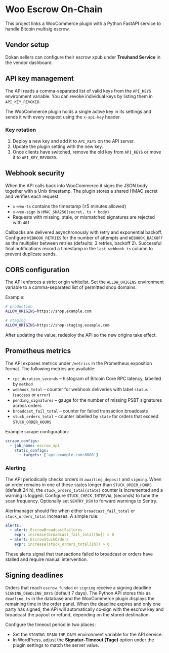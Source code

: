 # Woo Escrow On-Chain

This project links a WooCommerce plugin with a Python FastAPI service to handle Bitcoin multisig escrow.

## Vendor setup

Dokan sellers can configure their escrow xpub under **Treuhand Service** in the vendor dashboard.

## API key management

The API reads a comma-separated list of valid keys from the `API_KEYS` environment variable. You can revoke individual keys by listing them in `API_KEY_REVOKED`.

The WooCommerce plugin holds a single active key in its settings and sends it with every request using the `x-api-key` header.

### Key rotation
1. Deploy a new key and add it to `API_KEYS` on the API server.
2. Update the plugin setting with the new key.
3. Once clients have switched, remove the old key from `API_KEYS` or move it to `API_KEY_REVOKED`.

## Webhook security

When the API calls back into WooCommerce it signs the JSON body together with a Unix timestamp. The plugin stores a shared HMAC secret and verifies each request:

- `x-weo-ts` contains the timestamp (±5 minutes allowed)
- `x-weo-sign` is `HMAC_SHA256(secret, ts + body)`
- Requests with missing, stale, or mismatched signatures are rejected with `401`

Callbacks are delivered asynchronously with retry and exponential backoff. Configure `WEBHOOK_RETRIES` for the number of attempts
and `WEBHOOK_BACKOFF` as the multiplier between retries (defaults: 3 retries, backoff 2). Successful final notifications record a
timestamp in the `last_webhook_ts` column to prevent duplicate sends.

## CORS configuration

The API enforces a strict origin whitelist. Set the `ALLOW_ORIGINS` environment
variable to a comma-separated list of permitted shop domains.

Example:

```bash
# production
ALLOW_ORIGINS=https://shop.example.com

# staging
ALLOW_ORIGINS=https://shop-staging.example.com
```

After updating the value, redeploy the API so the new origins take effect.

## Prometheus metrics

The API exposes metrics under `/metrics` in the Prometheus exposition format. The following metrics are available:

- `rpc_duration_seconds` – histogram of Bitcoin Core RPC latency, labelled by `method`
- `webhook_total` – counter for webhook deliveries with label `status` (`success` or `error`)
- `pending_signatures` – gauge for the number of missing PSBT signatures across orders
- `broadcast_fail_total` – counter for failed transaction broadcasts
- `stuck_orders_total` – counter labelled by `state` for orders that exceed `STUCK_ORDER_HOURS`

Example scrape configuration:

```yaml
scrape_configs:
  - job_name: escrow_api
    static_configs:
      - targets: ['api.example.com:8080']
```

### Alerting

The API periodically checks orders in `awaiting_deposit` and `signing`. When an order remains
in one of these states longer than `STUCK_ORDER_HOURS` (default 24 h), the `stuck_orders_total{state}`
counter is incremented and a warning is logged. Configure `STUCK_CHECK_INTERVAL` (seconds) to tune the
scan frequency. Optionally set `SENTRY_DSN` to forward warnings to Sentry.

Alertmanager should fire when either `broadcast_fail_total` or `stuck_orders_total` increases. A simple rule:

```yaml
alerts:
  - alert: EscrowBroadcastFailures
    expr: increase(broadcast_fail_total[5m]) > 0
  - alert: EscrowStuckOrders
    expr: increase(stuck_orders_total[1h]) > 0
``` 

These alerts signal that transactions failed to broadcast or orders have stalled and require manual intervention.

## Signing deadlines

Orders that reach `escrow_funded` or `signing` receive a signing deadline `SIGNING_DEADLINE_DAYS` (default 7 days).
The Python API stores this as `deadline_ts` in the database and the WooCommerce plugin displays the remaining
time in the order panel. When the deadline expires and only one party has signed, the API will automatically
co‑sign with the escrow key and broadcast the payout or refund, depending on the stored destination.

Configure the timeout period in two places:

- Set the `SIGNING_DEADLINE_DAYS` environment variable for the API service.
- In WordPress, adjust the **Signatur‑Timeout (Tage)** option under the plugin settings to match the server value.
